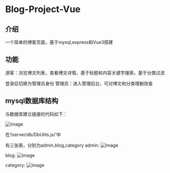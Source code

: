 # Blog-Project-Vue
## 介绍
一个简单的博客页面，基于mysql,express和Vue3搭建
## 功能
游客：浏览博文列表，查看博文详情，基于标题和内容关键字搜索，基于分类过滤

登录后切换为管理员身份
管理员：进入管理后台，可对博文和分类增删改查

## mysql数据库结构
与数据库建立链接的代码如下：

![image](https://user-images.githubusercontent.com/102190949/182211686-881601b7-c398-46b1-9f20-7584e0f7f580.png)

在‘/server/db/DbUtils.js/’中

有三张表，分别为admin,blog,category
admin:
![image](https://user-images.githubusercontent.com/102190949/182211188-c751ec7c-63ae-49b5-b5ed-42d55ba8b50b.png)

blog:
![image](https://user-images.githubusercontent.com/102190949/182211331-220dca0a-bdcc-4079-9102-0eb3dfc31430.png)

category:
![image](https://user-images.githubusercontent.com/102190949/182211420-b9487717-dfef-47d9-b881-81ff21bfb009.png)

